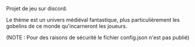 Projet de jeu sur discord.

Le thème est un univers médiéval fantastique, plus particulièrement les gobelins de ce monde qu'incarneront les joueurs.

(NOTE : Pour des raisons de sécurité le fichier config.json n'est pas publié)
